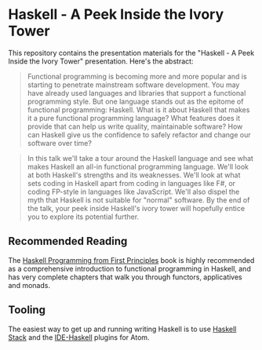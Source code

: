 # Haskell - A Peek Inside the Ivory Tower

This repository contains the presentation materials for the "Haskell - A Peek Inside the Ivory Tower" presentation. Here's the abstract:

> Functional programming is becoming more and more popular and is starting to penetrate mainstream software development. You may have already used languages and libraries that support a functional programming style. But one language stands out as the epitome of functional programming: Haskell. What is it about Haskell that makes it a pure functional programming language? What features does it provide that can help us write quality, maintainable software? How can Haskell give us the confidence to safely refactor and change our software over time?

> In this talk we'll take a tour around the Haskell language and see what makes Haskell an all-in functional programming language. We'll look at both Haskell's strengths and its weaknesses. We'll look at what sets coding in Haskell apart from coding in languages like F#, or coding FP-style in languages like JavaScript. We'll also dispel the myth that Haskell is not suitable for "normal" software. By the end of the talk, your peek inside Haskell's ivory tower will hopefully entice you to explore its potential further.

## Recommended Reading
The [Haskell Programming from First Principles][1] book is highly recommended as a comprehensive introduction to functional programming in Haskell, and has very complete chapters that walk you through functors, applicatives and monads.

## Tooling
The easiest way to get up and running writing Haskell is to use [Haskell Stack][2] and the [IDE-Haskell][3] plugins for Atom.

[1]: https://haskellbook.com
[2]: https://www.haskellstack.org/
[3]: https://github.com/atom-haskell/ide-haskell